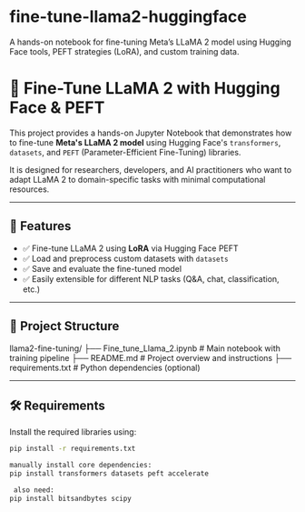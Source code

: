 # fine-tune-llama2-huggingface
A hands-on notebook for fine-tuning Meta’s LLaMA 2 model using Hugging Face tools, PEFT strategies (LoRA), and custom training data.


# 🦙 Fine-Tune LLaMA 2 with Hugging Face & PEFT

This project provides a hands-on Jupyter Notebook that demonstrates how to fine-tune **Meta's LLaMA 2 model** using Hugging Face's `transformers`, `datasets`, and `PEFT` (Parameter-Efficient Fine-Tuning) libraries.

It is designed for researchers, developers, and AI practitioners who want to adapt LLaMA 2 to domain-specific tasks with minimal computational resources.

---

## 🚀 Features

- ✅ Fine-tune LLaMA 2 using **LoRA** via Hugging Face PEFT
- ✅ Load and preprocess custom datasets with `datasets`
- ✅ Save and evaluate the fine-tuned model
- ✅ Easily extensible for different NLP tasks (Q&A, chat, classification, etc.)

---

## 📁 Project Structure

llama2-fine-tuning/
├── Fine_tune_Llama_2.ipynb # Main notebook with training pipeline
├── README.md # Project overview and instructions
├── requirements.txt # Python dependencies (optional)


---

## 🛠️ Requirements

Install the required libraries using:

```bash
pip install -r requirements.txt

manually install core dependencies:
pip install transformers datasets peft accelerate

 also need:
pip install bitsandbytes scipy
